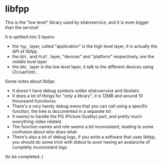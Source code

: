 # libfpp

This is the "low level" library used by sitatvservice, and it is even bigger than the service!

It is splitted into 3 layers:
* the `fpp_` layer, called "application" is the high level layer, it is actually the API of libfpp
* the `DEV_` and `PLAT_` layer, "devices" and "platform" respectively, are the middle level layer
* the `DRV_` layer is the low level layer, it talk to the different devices using i2c/uart/etc.

Some notes about libfpp:
* It doesn't have debug symbols unlike sitatvservice and libsitatv.
* It does a lot of things for "only a library", it is 12MB and around 10 thounsand functionss
* There's a very handy debug menu that you can call using a specific function, the tree is documented in a separate txt
* It seems to handle the PQ (Picture Quality) part, and pretty much everything video related.
* The function names and role seems a bit inconsistent, leading to some confusion about who does what.
* There's also a lot of debug logs, if you write a software that uses libfpp, you should do some trick with stdout to avoir having an avalanche of completly inconsistent logs

(to be completed..)

